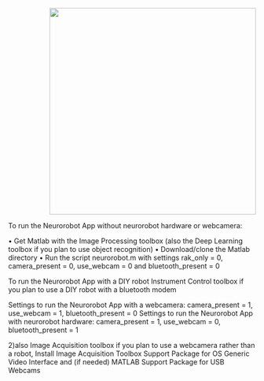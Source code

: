 <p align="right">
  <img src="https://github.com/BackyardBrains/NeuroRobot/blob/master/Gallery/neurorobot_drawing.jpg" width=420>
</p>

To run the Neurorobot App without neurorobot hardware or webcamera:

• Get Matlab with the Image Processing toolbox (also the Deep Learning toolbox if you plan to use object recognition)
• Download/clone the Matlab directory
• Run the script neurorobot.m with settings rak_only = 0, camera_present = 0, use_webcam = 0 and bluetooth_present = 0

To run the Neurorobot App with a DIY robot
Instrument Control toolbox if you plan to use a DIY robot with a bluetooth modem

Settings to run the Neurorobot App with a webcamera: camera_present = 1, use_webcam = 1, bluetooth_present = 0
Settings to run the Neurorobot App with neurorobot hardware: camera_present = 1, use_webcam = 0, bluetooth_present = 1

2)also Image Acquisition toolbox if you plan to use a webcamera rather than a robot,  Install Image Acquisition Toolbox Support Package for OS Generic Video Interface and (if needed) MATLAB Support Package for USB Webcams

